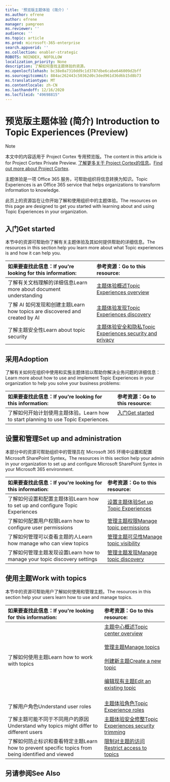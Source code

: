 ```yaml
---
title: '预览版主题体验 (简介) '
ms.author: efrene
author: efrene
manager: pamgreen
ms.reviewer: ''
audience: ''
ms.topic: article
ms.prod: microsoft-365-enterprise
search.appverid: ''
ms.collection: enabler-strategic
ROBOTS: NOINDEX, NOFOLLOW
localization_priority: None
description: 了解如何查找主题体验的资源。
ms.openlocfilehash: bc38e0a7310dd9c1d3787dbe6cabe646009d2bff
ms.sourcegitcommit: 884ac262443c50362d0c3ded961d36d6b15d8b73
ms.translationtype: MT
ms.contentlocale: zh-CN
ms.lasthandoff: 12/16/2020
ms.locfileid: "49698815"
---
```

# <a name="introduction-to-topic-experiences-preview"></a><span data-ttu-id="b3982-103">预览版主题体验 (简介) </span><span class="sxs-lookup"><span data-stu-id="b3982-103">Introduction to Topic Experiences (Preview)</span></span>

> [!Note] 
> <span data-ttu-id="b3982-104">本文中的内容适用于 Project Cortex 专用预览版。</span><span class="sxs-lookup"><span data-stu-id="b3982-104">The content in this article is for Project Cortex Private Preview.</span></span> <span data-ttu-id="b3982-105">[了解更多关于 Project Cortex的信息](https://aka.ms/projectcortex)。</span><span class="sxs-lookup"><span data-stu-id="b3982-105">[Find out more about Project Cortex](https://aka.ms/projectcortex).</span></span>

<span data-ttu-id="b3982-106">主题体验是一项 Office 365 服务，可帮助组织将信息转换为知识。</span><span class="sxs-lookup"><span data-stu-id="b3982-106">Topic Experiences is an Office 365 service that helps organizations to transform information to knowledge.</span></span>

<span data-ttu-id="b3982-107">此页上的资源旨在让你开始了解和使用组织中的主题体验。</span><span class="sxs-lookup"><span data-stu-id="b3982-107">The resources on this page are designed to get you started with learning about and using Topic Experiences in your organization.</span></span>

## <a name="get-started"></a><span data-ttu-id="b3982-108">入门</span><span class="sxs-lookup"><span data-stu-id="b3982-108">Get started</span></span>

<span data-ttu-id="b3982-109">本节中的资源可帮助你了解有关主题体验及其如何提供帮助的详细信息。</span><span class="sxs-lookup"><span data-stu-id="b3982-109">The resources in this section help you learn more about what Topic experiences is and how it can help you.</span></span>

| <span data-ttu-id="b3982-110">如果要查找此信息：</span><span class="sxs-lookup"><span data-stu-id="b3982-110">If you're looking for this information:</span></span> | <span data-ttu-id="b3982-111">参考资源：</span><span class="sxs-lookup"><span data-stu-id="b3982-111">Go to this resource:</span></span> |
|:-----|:-----|
|<span data-ttu-id="b3982-112">了解有关文档理解的详细信息</span><span class="sxs-lookup"><span data-stu-id="b3982-112">Learn more about document understanding</span></span>|[<span data-ttu-id="b3982-113">主题体验概述</span><span class="sxs-lookup"><span data-stu-id="b3982-113">Topic Experiences overview</span></span>](topic-experiences-overview.md)|
|<span data-ttu-id="b3982-114">了解 AI 如何发现和创建主题</span><span class="sxs-lookup"><span data-stu-id="b3982-114">Learn how topics are discovered and created by AI</span></span>|[<span data-ttu-id="b3982-115">主题体验发现</span><span class="sxs-lookup"><span data-stu-id="b3982-115">Topic Experiences discovery</span></span>](topic-experiences-discovery.md)|
|<span data-ttu-id="b3982-116">了解主题安全性</span><span class="sxs-lookup"><span data-stu-id="b3982-116">Learn about topic security</span></span>|[<span data-ttu-id="b3982-117">主题体验安全和隐私</span><span class="sxs-lookup"><span data-stu-id="b3982-117">Topic Experiences security and privacy</span></span>](topic-experiences-security-privacy.md)|


## <a name="adoption"></a><span data-ttu-id="b3982-118">采用</span><span class="sxs-lookup"><span data-stu-id="b3982-118">Adoption</span></span>

<span data-ttu-id="b3982-119">了解有关如何在组织中使用和实施主题体验以帮助你解决业务问题的详细信息：</span><span class="sxs-lookup"><span data-stu-id="b3982-119">Learn more about how to use and implement Topic Experiences in your organization to help you solve your business problems:</span></span> 

| <span data-ttu-id="b3982-120">如果要查找此信息：</span><span class="sxs-lookup"><span data-stu-id="b3982-120">If you're looking for this information:</span></span> | <span data-ttu-id="b3982-121">参考资源：</span><span class="sxs-lookup"><span data-stu-id="b3982-121">Go to this resource:</span></span> |
|:-----|:-----|
|<span data-ttu-id="b3982-122">了解如何开始计划使用主题体验。</span><span class="sxs-lookup"><span data-stu-id="b3982-122">Learn how to start planning to use Topic Experiences.</span></span> |[<span data-ttu-id="b3982-123">入门</span><span class="sxs-lookup"><span data-stu-id="b3982-123">Get started</span></span>](topics-adoption-getstarted.md)<br><br>|  

## <a name="set-up-and-administration"></a><span data-ttu-id="b3982-124">设置和管理</span><span class="sxs-lookup"><span data-stu-id="b3982-124">Set up and administration</span></span>

<span data-ttu-id="b3982-125">本部分中的资源可帮助组织中的管理员在 Microsoft 365 环境中设置和配置Microsoft SharePoint Syntex。</span><span class="sxs-lookup"><span data-stu-id="b3982-125">The resources in this section help your admin in your organization to set up and configure Microsoft SharePoint Syntex in your Microsoft 365 environment.</span></span>

| <span data-ttu-id="b3982-126">如果要查找此信息：</span><span class="sxs-lookup"><span data-stu-id="b3982-126">If you're looking for this information:</span></span> | <span data-ttu-id="b3982-127">参考资源：</span><span class="sxs-lookup"><span data-stu-id="b3982-127">Go to this resource:</span></span> |
|:-----|:-----|
|<span data-ttu-id="b3982-128">了解如何设置和配置主题体验</span><span class="sxs-lookup"><span data-stu-id="b3982-128">Learn how to set up and configure Topic Experiences</span></span>|[<span data-ttu-id="b3982-129">设置主题体验</span><span class="sxs-lookup"><span data-stu-id="b3982-129">Set up Topic Experiences</span></span>](set-up-topic-experiences.md)|
|<span data-ttu-id="b3982-130">了解如何配置用户权限</span><span class="sxs-lookup"><span data-stu-id="b3982-130">Learn how to configure user permissions</span></span>|[<span data-ttu-id="b3982-131">管理主题权限</span><span class="sxs-lookup"><span data-stu-id="b3982-131">Manage topic permissions</span></span>](topic-experiences-user-permissions.md)|
|<span data-ttu-id="b3982-132">了解如何管理可以查看主题的人</span><span class="sxs-lookup"><span data-stu-id="b3982-132">Learn how manage who can view topics</span></span>|[<span data-ttu-id="b3982-133">管理主题可见性</span><span class="sxs-lookup"><span data-stu-id="b3982-133">Manage topic visibility</span></span>](topic-experiences-knowledge-rules.md)|
|<span data-ttu-id="b3982-134">了解如何管理主题发现设置</span><span class="sxs-lookup"><span data-stu-id="b3982-134">Learn how to manage your topic discovery settings</span></span>|[<span data-ttu-id="b3982-135">管理主题发现</span><span class="sxs-lookup"><span data-stu-id="b3982-135">Manage topic discovery</span></span>](topic-experiences-discovery.md)|

## <a name="work-with-topics"></a><span data-ttu-id="b3982-136">使用主题</span><span class="sxs-lookup"><span data-stu-id="b3982-136">Work with topics</span></span>

<span data-ttu-id="b3982-137">本节中的资源可帮助用户了解如何使用和管理主题。</span><span class="sxs-lookup"><span data-stu-id="b3982-137">The resources in this section help your users learn how to use and manage topics.</span></span>

| <span data-ttu-id="b3982-138">如果要查找此信息：</span><span class="sxs-lookup"><span data-stu-id="b3982-138">If you're looking for this information:</span></span> | <span data-ttu-id="b3982-139">参考资源：</span><span class="sxs-lookup"><span data-stu-id="b3982-139">Go to this resource:</span></span> |
|:-----|:-----|
|<span data-ttu-id="b3982-140">了解如何使用主题</span><span class="sxs-lookup"><span data-stu-id="b3982-140">Learn how to work with topics</span></span>|[<span data-ttu-id="b3982-141">主题中心概述</span><span class="sxs-lookup"><span data-stu-id="b3982-141">Topic center overview</span></span>](topic-center-overview.md)<br><br>[<span data-ttu-id="b3982-142">管理主题</span><span class="sxs-lookup"><span data-stu-id="b3982-142">Manage topics</span></span>](manage-topics.md)<br><br>[<span data-ttu-id="b3982-143">创建新主题</span><span class="sxs-lookup"><span data-stu-id="b3982-143">Create a new topic</span></span>](create-a-topic.md)<br><br>[<span data-ttu-id="b3982-144">编辑现有主题</span><span class="sxs-lookup"><span data-stu-id="b3982-144">Edit an existing topic</span></span>](edit-a-topic.md)<br><br>|
|<span data-ttu-id="b3982-145">了解用户角色</span><span class="sxs-lookup"><span data-stu-id="b3982-145">Understand user roles</span></span>|[<span data-ttu-id="b3982-146">主题体验角色</span><span class="sxs-lookup"><span data-stu-id="b3982-146">Topic Experience roles</span></span>](topic-experiences-roles.md)|
|<span data-ttu-id="b3982-147">了解主题可能不同于不同用户的原因</span><span class="sxs-lookup"><span data-stu-id="b3982-147">Understand why topics might differ to different users</span></span>|[<span data-ttu-id="b3982-148">主题体验安全修整</span><span class="sxs-lookup"><span data-stu-id="b3982-148">Topic Experiences security trimming</span></span>](topic-experiences-security-trimming.md)|
|<span data-ttu-id="b3982-149">了解如何防止标识和查看特定主题</span><span class="sxs-lookup"><span data-stu-id="b3982-149">Learn how to prevent specific topics from being identified and viewed</span></span>|[<span data-ttu-id="b3982-150">限制对主题的访问</span><span class="sxs-lookup"><span data-stu-id="b3982-150">Restrict access to topics</span></span>](restrict-access-to-topics.md)|



## <a name="see-also"></a><span data-ttu-id="b3982-151">另请参阅</span><span class="sxs-lookup"><span data-stu-id="b3982-151">See Also</span></span>
